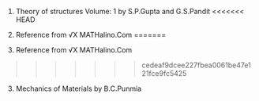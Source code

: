1. Theory of structures Volume: 1 by S.P.Gupta and G.S.Pandit
<<<<<<< HEAD
2. Reference from &#8730;X MATHalino.Com
=======

2. Reference from &#8730;X MATHalino.Com

>>>>>>> cedeaf9dcee227fbea0061be47e121fce9fc5425
3. Mechanics of Materials by B.C.Punmia

